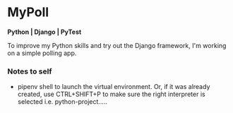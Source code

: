 # MyPoll

**Python | Django | PyTest**

To improve my Python skills and try out the Django framework, I'm working on a simple polling app.

### Notes to self

- pipenv shell to launch the virtual environment. Or, if it was already created, use CTRL+SHIFT+P to make sure the right interpreter is selected i.e. python-project.....
